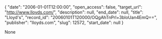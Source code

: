 {
  "date": "2006-01-01T12:00:00", 
  "open_access": false, 
  "target_url": "http://www.lloyds.com/", 
  "description": null, 
  "end_date": null, 
  "title": "Lloyd's", 
  "record_id": "20060101T120000/OQgAhTnPrl+3bloUan4EmQ==", 
  "publisher": "lloyds.com", 
  "slug": 12572, 
  "start_date": null
}

None